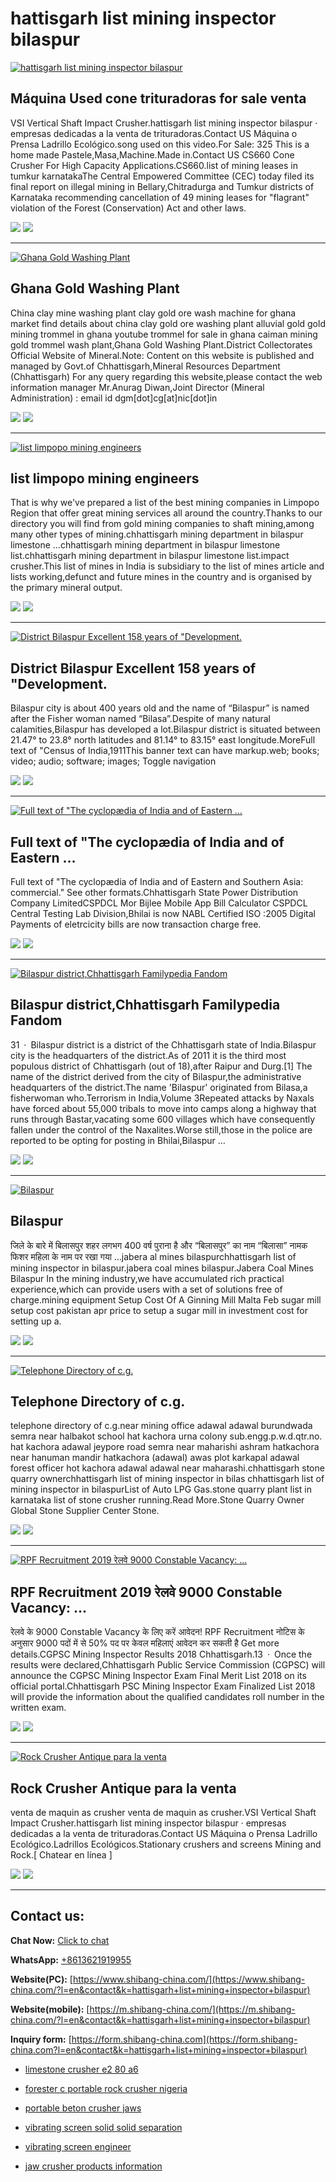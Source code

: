 # hattisgarh list mining inspector bilaspur

<a href="https://swt.shibang-china.com/?l=en&img&k=hattisgarh+list+mining+inspector+bilaspur" target="_blank">![hattisgarh list mining inspector bilaspur](http://static.shibang-china.com/all-800x300/896.jpg)</a>

## M&#225;quina Used cone trituradoras for sale venta
VSI Vertical Shaft Impact Crusher.hattisgarh list mining inspector bilaspur &#183; empresas dedicadas a la venta de trituradoras.Contact US M&#225;quina o Prensa Ladrillo Ecol&#243;gico.song used on this video.For Sale: 325 This is a home made Pastele,Masa,Machine.Made in.Contact US CS660 Cone Crusher For High Capacity Applications.CS660.list of mining leases in tumkur karnatakaThe Central Empowered Committee (CEC) today filed its final report on illegal mining in Bellary,Chitradurga and Tumkur districts of Karnataka recommending cancellation of 49 mining leases for &quot;flagrant&quot; violation of the Forest (Conservation) Act and other laws.


<a href="https://whatsapp.shibangsoft.com/WhatsApp.php" target="_blank" title="WhatsApp">![](http://static.shibang-china.com/icon/whatsapp.png)</a> <a href="https://swt.shibang-china.com/?l=en&icon&k=hattisgarh+list+mining+inspector+bilaspur" target="_blank">![](http://static.shibang-china.com/icon/chat-en.png)</a>

---

<a href="https://swt.shibang-china.com/?l=en&img&k=hattisgarh+list+mining+inspector+bilaspur" target="_blank">![Ghana Gold Washing Plant](http://static.shibang-china.com/all-800x300/1046.jpg)</a>

## Ghana Gold Washing Plant
China clay mine washing plant clay gold ore wash machine for ghana market find details about china clay gold ore washing plant alluvial gold gold mining trommel in ghana youtube trommel for sale in ghana caiman mining gold trommel wash plant,Ghana Gold Washing Plant.District Collectorates Official Website of Mineral.Note: Content on this website is published and managed by Govt.of Chhattisgarh,Mineral Resources Department (Chhattisgarh) For any query regarding this website,please contact the web information manager Mr.Anurag Diwan,Joint Director (Mineral Administration) : email id dgm[dot]cg[at]nic[dot]in


<a href="https://whatsapp.shibangsoft.com/WhatsApp.php" target="_blank" title="WhatsApp">![](http://static.shibang-china.com/icon/whatsapp.png)</a> <a href="https://swt.shibang-china.com/?l=en&icon&k=hattisgarh+list+mining+inspector+bilaspur" target="_blank">![](http://static.shibang-china.com/icon/chat-en.png)</a>

---

<a href="https://swt.shibang-china.com/?l=en&img&k=hattisgarh+list+mining+inspector+bilaspur" target="_blank">![list limpopo mining engineers](http://static.shibang-china.com/all-800x300/655.jpg)</a>

## list limpopo mining engineers
That is why we've prepared a list of the best mining companies in Limpopo Region that offer great mining services all around the country.Thanks to our directory you will find from gold mining companies to shaft mining,among many other types of mining.chhattisgarh mining department in bilaspur limestone …chhattisgarh mining department in bilaspur limestone list.chhattisgarh mining department in bilaspur limestone list.impact crusher.This list of mines in India is subsidiary to the list of mines article and lists working,defunct and future mines in the country and is organised by the primary mineral output.


<a href="https://whatsapp.shibangsoft.com/WhatsApp.php" target="_blank" title="WhatsApp">![](http://static.shibang-china.com/icon/whatsapp.png)</a> <a href="https://swt.shibang-china.com/?l=en&icon&k=hattisgarh+list+mining+inspector+bilaspur" target="_blank">![](http://static.shibang-china.com/icon/chat-en.png)</a>

---

<a href="https://swt.shibang-china.com/?l=en&img&k=hattisgarh+list+mining+inspector+bilaspur" target="_blank">![District Bilaspur Excellent 158 years of &quot;Development.](http://static.shibang-china.com/all-800x300/974.jpg)</a>

## District Bilaspur Excellent 158 years of &quot;Development.
Bilaspur city is about 400 years old and the name of “Bilaspur” is named after the Fisher woman named “Bilasa”.Despite of many natural calamities,Bilaspur has developed a lot.Bilaspur district is situated between 21.47&#176; to 23.8&#176; north latitudes and 81.14&#176; to 83.15&#176; east longitude.MoreFull text of &quot;Census of India,1911This banner text can have markup.web; books; video; audio; software; images; Toggle navigation


<a href="https://whatsapp.shibangsoft.com/WhatsApp.php" target="_blank" title="WhatsApp">![](http://static.shibang-china.com/icon/whatsapp.png)</a> <a href="https://swt.shibang-china.com/?l=en&icon&k=hattisgarh+list+mining+inspector+bilaspur" target="_blank">![](http://static.shibang-china.com/icon/chat-en.png)</a>

---

<a href="https://swt.shibang-china.com/?l=en&img&k=hattisgarh+list+mining+inspector+bilaspur" target="_blank">![Full text of &quot;The cyclop&#230;dia of India and of Eastern …](http://static.shibang-china.com/all-800x300/965.jpg)</a>

## Full text of &quot;The cyclop&#230;dia of India and of Eastern …
Full text of &quot;The cyclop&#230;dia of India and of Eastern and Southern Asia: commercial.&quot; See other formats.Chhattisgarh State Power Distribution Company LimitedCSPDCL Mor Bijlee Mobile App Bill Calculator CSPDCL Central Testing Lab Division,Bhilai is now NABL Certified ISO :2005 Digital Payments of eletrcicity bills are now transaction charge free.


<a href="https://whatsapp.shibangsoft.com/WhatsApp.php" target="_blank" title="WhatsApp">![](http://static.shibang-china.com/icon/whatsapp.png)</a> <a href="https://swt.shibang-china.com/?l=en&icon&k=hattisgarh+list+mining+inspector+bilaspur" target="_blank">![](http://static.shibang-china.com/icon/chat-en.png)</a>

---

<a href="https://swt.shibang-china.com/?l=en&img&k=hattisgarh+list+mining+inspector+bilaspur" target="_blank">![Bilaspur district,Chhattisgarh Familypedia Fandom](http://static.shibang-china.com/all-800x300/819.jpg)</a>

## Bilaspur district,Chhattisgarh Familypedia Fandom
31&ensp;&#0183;&ensp;Bilaspur district is a district of the Chhattisgarh state of India.Bilaspur city is the headquarters of the district.As of 2011 it is the third most populous district of Chhattisgarh (out of 18),after Raipur and Durg.[1] The name of the district derived from the city of Bilaspur,the administrative headquarters of the district.The name 'Bilaspur' originated from Bilasa,a fisherwoman who.Terrorism in India,Volume 3Repeated attacks by Naxals have forced about 55,000 tribals to move into camps along a highway that runs through Bastar,vacating some 600 villages which have consequently fallen under the control of the Naxalites.Worse still,those in the police are reported to be opting for posting in Bhilai,Bilaspur …


<a href="https://whatsapp.shibangsoft.com/WhatsApp.php" target="_blank" title="WhatsApp">![](http://static.shibang-china.com/icon/whatsapp.png)</a> <a href="https://swt.shibang-china.com/?l=en&icon&k=hattisgarh+list+mining+inspector+bilaspur" target="_blank">![](http://static.shibang-china.com/icon/chat-en.png)</a>

---

<a href="https://swt.shibang-china.com/?l=en&img&k=hattisgarh+list+mining+inspector+bilaspur" target="_blank">![Bilaspur](http://static.shibang-china.com/all-800x300/988.jpg)</a>

## Bilaspur
जिले के बारे में बिलासपुर शहर लगभग 400 वर्ष पुराना है और “बिलासपुर” का नाम “बिलासा” नामक फिशर महिला के नाम पर रखा गया …jabera al mines bilaspurchhattisgarh list of mining inspector in bilaspur.jabera coal mines bilaspur.Jabera Coal Mines Bilaspur In the mining industry,we have accumulated rich practical experience,which can provide users with a set of solutions free of charge.mining equipment Setup Cost Of A Ginning Mill Malta Feb sugar mill setup cost pakistan apr price to setup a sugar mill in investment cost for setting up a.


<a href="https://whatsapp.shibangsoft.com/WhatsApp.php" target="_blank" title="WhatsApp">![](http://static.shibang-china.com/icon/whatsapp.png)</a> <a href="https://swt.shibang-china.com/?l=en&icon&k=hattisgarh+list+mining+inspector+bilaspur" target="_blank">![](http://static.shibang-china.com/icon/chat-en.png)</a>

---

<a href="https://swt.shibang-china.com/?l=en&img&k=hattisgarh+list+mining+inspector+bilaspur" target="_blank">![Telephone Directory of c.g.](http://static.shibang-china.com/all-800x300/1000.jpg)</a>

## Telephone Directory of c.g.
telephone directory of c.g.near mining office adawal adawal burundwada semra near halbakot school hat kachora urna colony sub.engg.p.w.d.qtr.no. hat kachora adawal jeypore road semra near maharishi ashram hatkachora near hanuman mandir hatkachora (adawal) awas plot karkapal adawal forest officer hot kachora adawal adawal near maharashi.chhattisgarh stone quarry ownerchhattisgarh list of mining inspector in bilas chhattisgarh list of mining inspector in bilaspurList of Auto LPG Gas.stone quarry plant list in karnataka list of stone crusher running.Read More.Stone Quarry Owner Global Stone Supplier Center Stone.


<a href="https://whatsapp.shibangsoft.com/WhatsApp.php" target="_blank" title="WhatsApp">![](http://static.shibang-china.com/icon/whatsapp.png)</a> <a href="https://swt.shibang-china.com/?l=en&icon&k=hattisgarh+list+mining+inspector+bilaspur" target="_blank">![](http://static.shibang-china.com/icon/chat-en.png)</a>

---

<a href="https://swt.shibang-china.com/?l=en&img&k=hattisgarh+list+mining+inspector+bilaspur" target="_blank">![RPF Recruitment 2019 रेलवे 9000 Constable Vacancy: …](http://static.shibang-china.com/all-800x300/283.jpg)</a>

## RPF Recruitment 2019 रेलवे 9000 Constable Vacancy: …
रेलवे के 9000 Constable Vacancy के लिए करें आवेदन! RPF Recruitment नोटिस के अनुसार 9000 पदों में से 50% पद पर केवल महिलाएं आवेदन कर सकती है Get more details.CGPSC Mining Inspector Results 2018 Chhattisgarh.13&ensp;&#0183;&ensp;Once the results were declared,Chhattisgarh Public Service Commission (CGPSC) will announce the CGPSC Mining Inspector Exam Final Merit List 2018 on its official portal.Chhattisgarh PSC Mining Inspector Exam Finalized List 2018 will provide the information about the qualified candidates roll number in the written exam.


<a href="https://whatsapp.shibangsoft.com/WhatsApp.php" target="_blank" title="WhatsApp">![](http://static.shibang-china.com/icon/whatsapp.png)</a> <a href="https://swt.shibang-china.com/?l=en&icon&k=hattisgarh+list+mining+inspector+bilaspur" target="_blank">![](http://static.shibang-china.com/icon/chat-en.png)</a>

---

<a href="https://swt.shibang-china.com/?l=en&img&k=hattisgarh+list+mining+inspector+bilaspur" target="_blank">![Rock Crusher Antique para la venta](http://static.shibang-china.com/all-800x300/116.jpg)</a>

## Rock Crusher Antique para la venta
venta de maquin as crusher venta de maquin as crusher.VSI Vertical Shaft Impact Crusher.hattisgarh list mining inspector bilaspur &#183; empresas dedicadas a la venta de trituradoras.Contact US M&#225;quina o Prensa Ladrillo Ecol&#243;gico.Ladrillos Ecol&#243;gicos.Stationary crushers and screens Mining and Rock.[ Chatear en l&#237;nea ]

<a href="https://whatsapp.shibangsoft.com/WhatsApp.php" target="_blank" title="WhatsApp">![](http://static.shibang-china.com/icon/whatsapp.png)</a> <a href="https://swt.shibang-china.com/?l=en&icon&k=hattisgarh+list+mining+inspector+bilaspur" target="_blank">![](http://static.shibang-china.com/icon/chat-en.png)</a>

---
## Contact us:

**Chat Now:** [Click to chat](https://swt.shibang-china.com?l=en&contact&k=hattisgarh+list+mining+inspector+bilaspur)

**WhatsApp:**  [+8613621919955](https://whatsapp.shibangsoft.com/WhatsApp.php)

**Website(PC):** [https://www.shibang-china.com/](https://www.shibang-china.com/?l=en&contact&k=hattisgarh+list+mining+inspector+bilaspur)

**Website(mobile):** [https://m.shibang-china.com/](https://m.shibang-china.com/?l=en&contact&k=hattisgarh+list+mining+inspector+bilaspur)

**Inquiry form:** [https://form.shibang-china.com](https://form.shibang-china.com?l=en&contact&k=hattisgarh+list+mining+inspector+bilaspur)

* [limestone crusher e2 80 a6](../166/limestone%20crusher%20e2%2080%20a6.md)

* [forester c portable rock crusher nigeria](../166/forester%20c%20portable%20rock%20crusher%20nigeria.md)

* [portable beton crusher jaws](../168/portable%20beton%20crusher%20jaws.md)

* [vibrating screen solid solid separation](../164/vibrating%20screen%20solid%20solid%20separation.md)

* [vibrating screen engineer](../162/vibrating%20screen%20engineer.md)

* [jaw crusher products information](../167/jaw%20crusher%20products%20information.md)